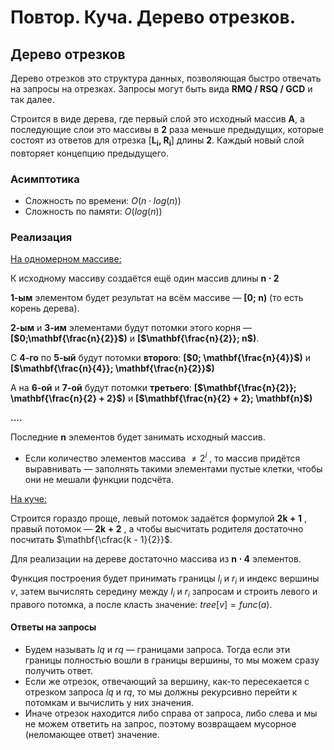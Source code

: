# Повтор. Куча. Дерево отрезков.

## Дерево отрезков
Дерево отрезков это структура данных, позволяющая быстро отвечать на запросы на отрезках. Запросы могут быть вида **RMQ / RSQ / GCD**  и так далее. 

Строится в виде дерева, где первый слой это исходный массив **A**, а последующие слои это массивы в **2** раза меньше предыдущих, которые состоят из ответов для отрезка [**L<sub>i</sub>, R<sub>i</sub>**] длины **2**. Каждый новый слой повторяет концепцию предыдущего.

### Асимптотика 
* Сложность по времени: $O(n\cdot log(n))$
 * Сложность по памяти: $O(log(n))$


### Реализация

 <ins>На одномерном массиве:</ins>
 
 К исходному массиву создаётся ещё один массив длины $\mathbf{n\cdot2}$
 
**1-ым** элементом будет результат на всём массиве — **[0; n)**  (то есть корень дерева). 

**2-ым** и **3-им** элементами будут потомки этого корня — **[$0;\mathbf{\frac{n}{2}}$)** и **[$\mathbf{\frac{n}{2}}; n$)**.

С **4-го** по **5-ый** будут потомки **второго**: **[$0; \mathbf{\frac{n}{4}}$)** и **[$\mathbf{\frac{n}{4}}; \mathbf{\frac{n}{2}}$)** 

А на **6-ой** и **7-ой** будут потомки **третьего**:  **[$\mathbf{\frac{n}{2}}; \mathbf{\frac{n}{2} + 2}$)**  и **[$\mathbf{\frac{n}{2} + 2}; \mathbf{n}$)** 

**....**

Последние **n** элементов будет занимать исходный массив. 

* Если количество элементов массива $\ne 2^i$ , то массив придётся выравнивать 
 — заполнять такими элементами пустые клетки, чтобы они не мешали функции подсчёта.

<ins>На куче:</ins>

Строится гораздо проще, левый потомок задаётся формулой $\mathbf{2k + 1}$ , правый потомок — $\mathbf{2k + 2}$ , а чтобы высчитать родителя достаточно посчитать $\mathbf{\cfrac{k - 1}{2}}$.

Для реализации на дереве достаточно массива из $\mathbf{n\cdot4}$ элементов.

Функция построения будет принимать границы $l_i$ и $r_i$  и индекс вершины $v$, затем вычислять середину между $l_i$ и $r_i$ запросам и строить левого и правого потомка, а после класть значение: $tree[v] = func(a)$.

#### Ответы на запросы
- Будем называть $lq$ и $rq$ — границами запроса. Тогда если эти границы полностью вошли в границы вершины, то мы можем сразу получить ответ. 
- Если же отрезок, отвечающий за вершину, как-то пересекается с отрезком запроса $lq$ и $rq$, то мы должны рекурсивно перейти к потомкам и вычислить у них значения.
- Иначе отрезок находится либо справа от запроса, либо слева и мы не можем ответить на запрос, поэтому возвращаем мусорное (неломающее ответ) значение.
